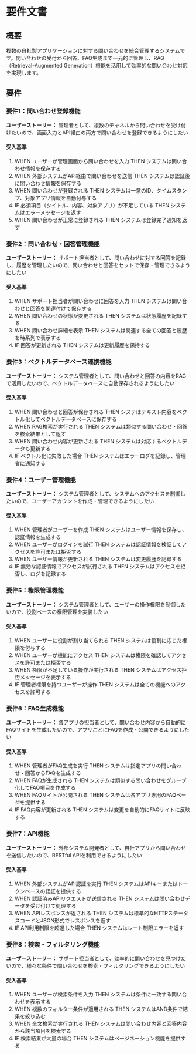 # 要件文書

## 概要

複数の自社製アプリケーションに対する問い合わせを統合管理するシステムです。問い合わせの受付から回答、FAQ生成まで一元的に管理し、RAG（Retrieval-Augmented Generation）機能を活用して効率的な問い合わせ対応を実現します。

## 要件

### 要件1：問い合わせ登録機能

**ユーザーストーリー：** 管理者として、複数のチャネルから問い合わせを受け付けたいので、画面入力とAPI経由の両方で問い合わせを登録できるようにしたい

#### 受入基準

1. WHEN ユーザーが管理画面から問い合わせを入力 THEN システムは問い合わせ情報を保存する
2. WHEN 外部システムがAPI経由で問い合わせを送信 THEN システムは認証後に問い合わせ情報を保存する
3. WHEN 問い合わせが登録される THEN システムは一意のID、タイムスタンプ、対象アプリ情報を自動付与する
4. IF 必須項目（タイトル、内容、対象アプリ）が不足している THEN システムはエラーメッセージを返す
5. WHEN 問い合わせが正常に登録される THEN システムは登録完了通知を返す

### 要件2：問い合わせ・回答管理機能

**ユーザーストーリー：** サポート担当者として、問い合わせに対する回答を記録し、履歴を管理したいので、問い合わせと回答をセットで保存・管理できるようにしたい

#### 受入基準

1. WHEN サポート担当者が問い合わせに回答を入力 THEN システムは問い合わせと回答を関連付けて保存する
2. WHEN 問い合わせの状態が変更される THEN システムは状態履歴を記録する
3. WHEN 問い合わせ詳細を表示 THEN システムは関連する全ての回答と履歴を時系列で表示する
4. IF 回答が更新される THEN システムは更新履歴を保持する

### 要件3：ベクトルデータベース連携機能

**ユーザーストーリー：** システム管理者として、問い合わせと回答の内容をRAGで活用したいので、ベクトルデータベースに自動保存されるようにしたい

#### 受入基準

1. WHEN 問い合わせと回答が保存される THEN システはテキスト内容をベクトル化してベクトルデータベースに保存する
2. WHEN RAG検索が実行される THEN システムは類似する問い合わせ・回答を検索結果として返す
3. WHEN 問い合わせ内容が更新される THEN システムは対応するベクトルデータも更新する
4. IF ベクトル化に失敗した場合 THEN システムはエラーログを記録し、管理者に通知する

### 要件4：ユーザー管理機能

**ユーザーストーリー：** システム管理者として、システムへのアクセスを制御したいので、ユーザーアカウントを作成・管理できるようにしたい

#### 受入基準

1. WHEN 管理者がユーザーを作成 THEN システムはユーザー情報を保存し、認証情報を生成する
2. WHEN ユーザーがログインを試行 THEN システムは認証情報を検証してアクセスを許可または拒否する
3. WHEN ユーザー情報が更新される THEN システムは変更履歴を記録する
4. IF 無効な認証情報でアクセスが試行される THEN システムはアクセスを拒否し、ログを記録する

### 要件5：権限管理機能

**ユーザーストーリー：** システム管理者として、ユーザーの操作権限を制御したいので、役割ベースの権限管理を実装したい

#### 受入基準

1. WHEN ユーザーに役割が割り当てられる THEN システムは役割に応じた権限を付与する
2. WHEN ユーザーが機能にアクセス THEN システムは権限を確認してアクセスを許可または拒否する
3. WHEN 権限が不足している操作が実行される THEN システムはアクセス拒否メッセージを表示する
4. IF 管理者権限を持つユーザーが操作 THEN システムは全ての機能へのアクセスを許可する

### 要件6：FAQ生成機能

**ユーザーストーリー：** 各アプリの担当者として、問い合わせ内容から自動的にFAQサイトを生成したいので、アプリごとにFAQを作成・公開できるようにしたい

#### 受入基準

1. WHEN 管理者がFAQ生成を実行 THEN システムは指定アプリの問い合わせ・回答からFAQを生成する
2. WHEN FAQが生成される THEN システムは類似する問い合わせをグループ化してFAQ項目を作成する
3. WHEN FAQサイトが公開される THEN システムは各アプリ専用のFAQページを提供する
4. IF FAQ内容が更新される THEN システムは変更を自動的にFAQサイトに反映する

### 要件7：API機能

**ユーザーストーリー：** 外部システム開発者として、自社アプリから問い合わせを送信したいので、RESTful APIを利用できるようにしたい

#### 受入基準

1. WHEN 外部システムがAPI認証を実行 THEN システムはAPIキーまたはトークンベースの認証を提供する
2. WHEN 認証済みAPIリクエストが送信される THEN システムは問い合わせデータを受け付けて処理する
3. WHEN APIレスポンスが返される THEN システムは標準的なHTTPステータスコードとJSON形式でレスポンスを返す
4. IF API利用制限を超過した場合 THEN システムはレート制限エラーを返す

### 要件8：検索・フィルタリング機能

**ユーザーストーリー：** サポート担当者として、効率的に問い合わせを見つけたいので、様々な条件で問い合わせを検索・フィルタリングできるようにしたい

#### 受入基準

1. WHEN ユーザーが検索条件を入力 THEN システムは条件に一致する問い合わせを表示する
2. WHEN 複数のフィルター条件が適用される THEN システムはAND条件で結果を絞り込む
3. WHEN 全文検索が実行される THEN システムは問い合わせ内容と回答内容から該当項目を検索する
4. IF 検索結果が大量の場合 THEN システムはページネーション機能を提供する